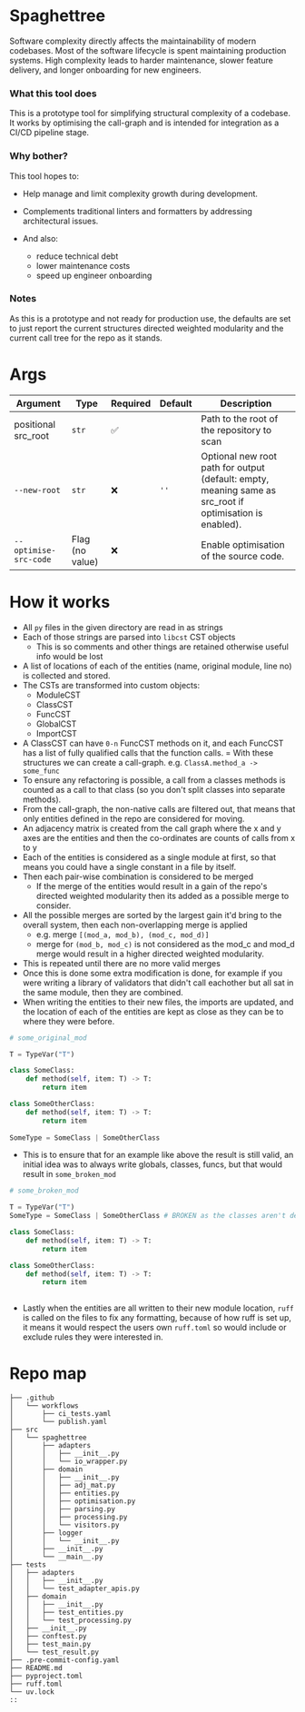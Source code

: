 # Spaghettree
Software complexity directly affects the maintainability of modern codebases.
Most of the software lifecycle is spent maintaining production systems. High complexity leads to harder maintenance, slower feature delivery, and longer onboarding for new engineers.

### What this tool does

This is a prototype tool for simplifying structural complexity of a codebase. It works by optimising the call-graph and is intended for integration as a CI/CD pipeline stage.

### Why bother?
This tool hopes to:
- Help manage and limit complexity growth during development.

- Complements traditional linters and formatters by addressing architectural issues.

- And also:
    - reduce technical debt
    - lower maintenance costs
    - speed up engineer onboarding


### Notes
As this is a prototype and not ready for production use, the defaults are set to just report the current structures directed weighted modularity and the current call tree for the repo as it stands.

# Args
| Argument           | Type                  | Required | Default | Description                                          |
| ------------------ | --------------------- | -------- | ------- | ---------------------------------------------------- |
| positional src_root      | `str`                 | ✅       |  | Path to the root of the repository to scan           |
| `--new-root`    | `str`                 | ❌       | `''` | Optional new root path for output (default: empty, meaning same as src_root if optimisation is enabled).        |
| `--optimise-src-code`  | Flag (no value)       | ❌       |  | Enable optimisation of the source code. |



# How it works
- All `py` files in the given directory are read in as strings
- Each of those strings are parsed into `libcst` CST objects
    - This is so comments and other things are retained otherwise useful info would be lost
- A list of locations of each of the entities (name, original module, line no) is collected and stored.
- The CSTs are transformed into custom objects:
    - ModuleCST
    - ClassCST
    - FuncCST
    - GlobalCST
    - ImportCST
- A ClassCST can have `0-n` FuncCST methods on it, and each FuncCST has a list of fully qualified calls that the function calls. 
= With these structures we can create a call-graph. e.g. `ClassA.method_a -> some_func`
- To ensure any refactoring is possible, a call from a classes methods is counted as a call to that class (so you don't split classes into separate methods).
- From the call-graph, the non-native calls are filtered out, that means that only entities defined in the repo are considered for moving.
- An adjacency matrix is created from the call graph where the x and y axes are the entities and then the co-ordinates are counts of calls from x to y
- Each of the entities is considered as a single module at first, so that means you could have a single constant in a file by itself.
- Then each pair-wise combination is considered to be merged
    - If the merge of the entities would result in a gain of the repo's directed weighted modularity then its added as a possible merge to consider.
- All the possible merges are sorted by the largest gain it'd bring to the overall system, then each non-overlapping merge is applied 
     - e.g. merge `[(mod_a, mod_b), (mod_c, mod_d)]` 
     - merge for `(mod_b, mod_c)` is not considered as the mod_c and mod_d merge would result in a higher directed weighted modularity.
- This is repeated until there are no more valid merges
- Once this is done some extra modification is done, for example if you were writing a library of validators that didn't call eachother but all sat in the same module, then they are combined.
- When writing the entities to their new files, the imports are updated, and the location of each of the entities are kept as close as they can be to where they were before.


```python
# some_original_mod

T = TypeVar("T")

class SomeClass:
    def method(self, item: T) -> T:
        return item

class SomeOtherClass:
    def method(self, item: T) -> T:
        return item
    
SomeType = SomeClass | SomeOtherClass
```


- This is to ensure that for an example like above the result is still valid, an initial idea was to always write globals, classes, funcs, but that would result in `some_broken_mod`

```python
# some_broken_mod

T = TypeVar("T")
SomeType = SomeClass | SomeOtherClass # BROKEN as the classes aren't defined yet

class SomeClass:
    def method(self, item: T) -> T:
        return item

class SomeOtherClass:
    def method(self, item: T) -> T:
        return item
    
```

- Lastly when the entities are all written to their new module location, `ruff` is called on the files to fix any formatting, because of how ruff is set up, it means it would respect the users own `ruff.toml` so would include or exclude rules they were interested in.

# Repo map
```
├── .github
│   └── workflows
│       ├── ci_tests.yaml
│       └── publish.yaml
├── src
│   └── spaghettree
│       ├── adapters
│       │   ├── __init__.py
│       │   └── io_wrapper.py
│       ├── domain
│       │   ├── __init__.py
│       │   ├── adj_mat.py
│       │   ├── entities.py
│       │   ├── optimisation.py
│       │   ├── parsing.py
│       │   ├── processing.py
│       │   └── visitors.py
│       ├── logger
│       │   └── __init__.py
│       ├── __init__.py
│       └── __main__.py
├── tests
│   ├── adapters
│   │   ├── __init__.py
│   │   └── test_adapter_apis.py
│   ├── domain
│   │   ├── __init__.py
│   │   ├── test_entities.py
│   │   └── test_processing.py
│   ├── __init__.py
│   ├── conftest.py
│   ├── test_main.py
│   └── test_result.py
├── .pre-commit-config.yaml
├── README.md
├── pyproject.toml
├── ruff.toml
└── uv.lock
::
```